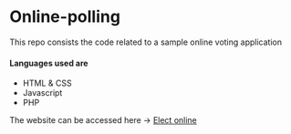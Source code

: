 # Online-polling
<p>This repo consists the code related to a sample online voting application</p>
<h4>Languages used are</h4>
<ul>
  <li>HTML & CSS</li>
  <li>Javascript</li>
  <li>PHP</li>
</Ul>
<p>The website can be accessed here -> <a href="https://electiononline.000webhostapp.com">Elect online</a></P>
